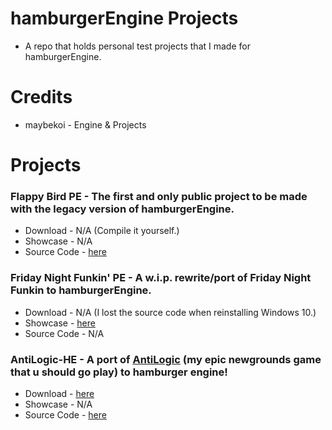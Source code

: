 # hamburgerEngine Projects

* A repo that holds personal test projects that I made for hamburgerEngine.

# Credits

* maybekoi - Engine & Projects


# Projects

### Flappy Bird PE - The first and only public project to be made with the legacy version of hamburgerEngine.

* Download - N/A (Compile it yourself.)
* Showcase - N/A
* Source Code - [here](https://github.com/PhloxEngine/hamburgerEngine-Projects/tree/main/FlappyBirdPE)

### Friday Night Funkin' PE - A w.i.p. rewrite/port of Friday Night Funkin to hamburgerEngine.

* Download - N/A (I lost the source code when reinstalling Windows 10.)
* Showcase - [here](https://x.com/yophlox/status/1873740467822899378)
* Source Code - N/A

### AntiLogic-HE - A port of [AntiLogic](https://www.newgrounds.com/portal/view/969215) (my epic newgrounds game that u should go play) to hamburger engine!

* Download - [here](https://github.com/maybekoi/AntiLogic-Git/releases/tag/hambur-engin-releas)
* Showcase - N/A
* Source Code - [here](https://github.com/maybekoi/AntiLogic-Git/tree/hambur-engin-releas)